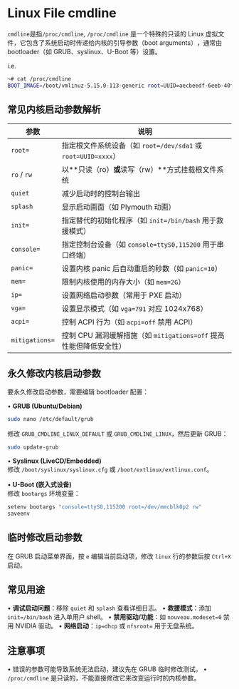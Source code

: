 # Linux File cmdline

`cmdline`是指`/proc/cmdline`, `/proc/cmdline` 是一个特殊的只读的 Linux 虚拟文件，它包含了系统启动时传递给内核的​​引导参数（boot arguments）​​，通常由 bootloader（如 GRUB、syslinux、U-Boot 等）设置。

i.e.

```sh
~# cat /proc/cmdline
BOOT_IMAGE=/boot/vmlinuz-5.15.0-113-generic root=UUID=aecbeedf-6eeb-40f6-b185-03030fc62888 ro net.ifnames=0 consoleblank=600 console=tty0 console=ttyS0,115200n8 noibrs crashkernel=0M-1G:0M,1G-4G:192M,4G-128G:384M,128G-:512M
```

## 常见内核启动参数解析​​

| 参数 | 说明 |
|------|------|
| `root=` | 指定根文件系统设备（如 `root=/dev/sda1` 或 `root=UUID=xxxx`） |
| `ro` / `rw` | 以**只读（ro）**或**读写（rw）**方式挂载根文件系统 |
| `quiet` | 减少启动时的控制台输出 |
| `splash` | 显示启动画面（如 Plymouth 动画） |
| `init=` | 指定替代的初始化程序（如 `init=/bin/bash` 用于救援模式） |
| `console=` | 指定控制台设备（如 `console=ttyS0,115200` 用于串口终端） |
| `panic=` | 设置内核 panic 后自动重启的秒数（如 `panic=10`） |
| `mem=` | 限制内核使用的内存大小（如 `mem=2G`） |
| `ip=` | 设置网络启动参数（常用于 PXE 启动） |
| `vga=` | 设置显示模式（如 `vga=791` 对应 1024x768） |
| `acpi=` | 控制 ACPI 行为（如 `acpi=off` 禁用 ACPI） |
| `mitigations=` | 控制 CPU 漏洞缓解措施（如 `mitigations=off` 提高性能但降低安全性） |


## 永久修改内核启动参数

要永久修改启动参数，需要编辑 bootloader 配置：

• **GRUB (Ubuntu/Debian)**  
  ```bash
  sudo nano /etc/default/grub
  ```
  修改 `GRUB_CMDLINE_LINUX_DEFAULT` 或 `GRUB_CMDLINE_LINUX`，然后更新 GRUB：
  ```bash
  sudo update-grub
  ```

• **Syslinux (LiveCD/Embedded)**  
  修改 `/boot/syslinux/syslinux.cfg` 或 `/boot/extlinux/extlinux.conf`。

• **U-Boot (嵌入式设备)**  
  修改 `bootargs` 环境变量：
  ```bash
  setenv bootargs "console=ttyS0,115200 root=/dev/mmcblk0p2 rw"
  saveenv
  ```



## 临时修改启动参数

在 GRUB 启动菜单界面，按 `e` 编辑当前启动项，修改 `linux` 行的参数后按 `Ctrl+X` 启动。



## 常见用途
• **调试启动问题**：移除 `quiet` 和 `splash` 查看详细日志。
• **救援模式**：添加 `init=/bin/bash` 进入单用户 shell。
• **禁用驱动/功能**：如 `nouveau.modeset=0` 禁用 NVIDIA 驱动。
• **网络启动**：`ip=dhcp` 或 `nfsroot=` 用于无盘系统。



## 注意事项
• 错误的参数可能导致系统无法启动，建议先在 GRUB 临时修改测试。
• `/proc/cmdline` 是只读的，不能直接修改它来改变运行时的内核参数。


